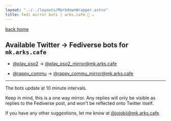 ```yaml
---
layout: "../../layouts/MarkdownWrapper.astro"
title: fedi mirror bots | arks.cafe 💫 ☕️
---
```


[back home](/)

## Available Twitter -> Fediverse bots for `mk.arks.cafe`

- [@play_pso2](https://twitter.com/play_pso2) -> [@play_pso2_mirror@mk.arks.cafe](https://mk.arks.cafe/@play_pso2_mirror)

- [@rappy_commu](https://twitter.com/rappy_commu) -> [@rappy_commu_mirror@mk.arks.cafe](https://mk.arks.cafe/@rappy_commu_mirror)

---

The bots update at 10 minute intervals.

Keep in mind, this is a one way mirror. Any replies will only be visible as replies to the Fediverse post, and won't be reflected onto Twitter itself.

If you have any other suggestions, let me know at [@jojobii@mk.arks.cafe](https://mk.arks.cafe/@jojobii).
